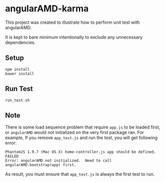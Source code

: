 # angularAMD-karma

This project was created to illustrate how to perform unit test with angularAMD.

It is kept to bare minimum intentionally to exclude any unnecessary dependencies.

## Setup
```
npm install
bower install
```

## Run Test
```
run_test.sh
```

## Note
There is some load sequence problem that require `app.js` to be loaded first, or
`angularAMD` would not initialized on the very first package ran.  For example, If
you remove `app_test.js` and run the test, you will get following error:

```
PhantomJS 1.9.7 (Mac OS X) home-controller.js app should be defined. FAILED
Error: angularAMD not initialized.  Need to call angularAMD.bootstrap(app) first.
```

As result, you must ensure that `app_test.js` is always the first test to run.
